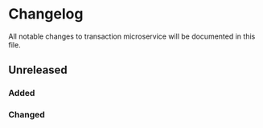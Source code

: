 # Changelog
All notable changes to transaction microservice will be documented in this file.


## Unreleased

### Added

### Changed